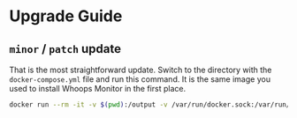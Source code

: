 # Upgrade Guide

## `minor` / `patch` update

That is the most straightforward update. Switch to the directory with the `docker-compose.yml` file and run this command. It is the same image you used to install Whoops Monitor in the first place.

```bash
docker run --rm -it -v $(pwd):/output -v /var/run/docker.sock:/var/run/docker.sock ghcr.io/whoopsmonitor/whoopsmonitor/installer:1.0 run update
```
